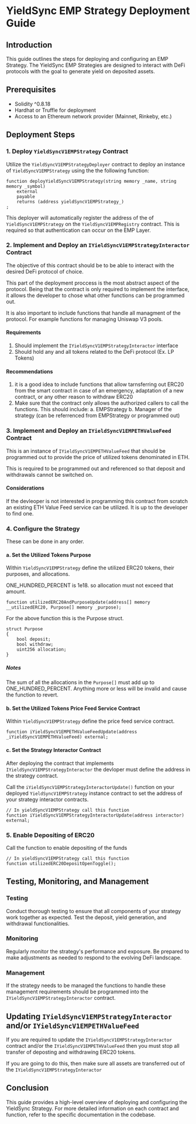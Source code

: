 # YieldSync EMP Strategy Deployment Guide

## Introduction

This guide outlines the steps for deploying and configuring an EMP Strategy. The YieldSync EMP Strategies are designed to interact with DeFi protocols with the goal to generate yield on deposited assets.

## Prerequisites

- Solidity ^0.8.18
- Hardhat or Truffle for deployment
- Access to an Ethereum network provider (Mainnet, Rinkeby, etc.)

## Deployment Steps

### 1. Deploy `YieldSyncV1EMPStrategy` Contract

Utilize the `YieldSyncV1EMPStrategyDeployer` contract to deploy an instance of `YieldSyncV1EMPStrategy` using the the following function:

```sol
function deployYieldSyncV1EMPStrategy(string memory _name, string memory _symbol)
	external
	payable
	returns (address yieldSyncV1EMPStrategy_)
;
```

This deployer will automatically register the address of the of `YieldSyncV1EMPStrategy` on the `YieldSyncV1EMPRegistry` contract. This is required so that authentication can occur on the EMP Layer.

### 2. Implement and Deploy an `IYieldSyncV1EMPStrategyInteractor` Contract

The objective of this contract should be to be able to interact with the desired DeFi protocol of choice.

This part of the deployment proccess is the most abstract aspect of the protocol. Being that the contract is only required to implement the interface, it allows the developer to chose what other functions can be programmed out.

It is also important to include functions that handle all managment of the protocol. For example functions for managing Uniswap V3 pools.

#### Requirements

1. Should implement the `IYieldSyncV1EMPStrategyInteractor` interface
2. Should hold any and all tokens related to the DeFi protocol (Ex. LP Tokens)

#### Recommendations

1. it is a good idea to include functions that allow tarnsferring out ERC20 from the smart contract in case of an emergency, adaptation of a new contract, or any other reason to withdraw ERC20
2. Make sure that the contract only allows the authorized callers to call the functions. This should include:
	a. EMPStrategy
	b. Manager of the strategy (can be referrenced from EMPStrategy or programmed out)

### 3. Implement and Deploy an `IYieldSyncV1EMPETHValueFeed` Contract

This is an instance of `IYieldSyncV1EMPETHValueFeed` that should be programmed out to provide the price of utilized tokens denominated in ETH.

This is required to be programmed out and referenced so that deposit and withdrawals cannot be switched on.

#### Considerations

If the devleoper is not interested in programming this contract from scratch an existing ETH Value Feed service can be utilized. It is up to the developer to find one.

### 4. Configure the Strategy

These can be done in any order.

#### a. Set the Utilized Tokens Purpose

Within `YieldSyncV1EMPStrategy` define the utilized ERC20 tokens, their purposes, and allocations.

ONE_HUNDRED_PERCENT is 1e18. so allocation must not exceed that amount.

```solidity
function utilizedERC20AndPurposeUpdate(address[] memory __utilizedERC20, Purpose[] memory _purpose);
```

For the above function this is the Purpose struct.

```solidity
struct Purpose
{
	bool deposit;
	bool withdraw;
	uint256 allocation;
}
```

##### Notes

The sum of all the allocations in the `Purpose[]` must add up to ONE_HUNDRED_PERCENT. Anything more or less will be invalid and cause the function to revert.

#### b. Set the Utilized Tokens Price Feed Service Contract

Within `YieldSyncV1EMPStrategy` define the price feed service contract.

```solidity
function iYieldSyncV1EMPETHValueFeedUpdate(address _iYieldSyncV1EMPETHValueFeed) external;
```

#### c. Set the Strategy Interactor Contract

After deploying the contract that implements `IYieldSyncV1EMPStrategyInteractor` the devloper must define the address in the strategy contract.

Call the `iYieldSyncV1EMPStrategyInteractorUpdate()` function on your deployed `YieldSyncV1EMPStrategy` instance contract to set the address of your strategy interactor contracts.

```solidity
// In yieldSyncV1EMPStrategy call this function
function iYieldSyncV1EMPStrategyInteractorUpdate(address interactor) external;
```

### 5. Enable Depositing of ERC20

Call the function to enable depositing of the funds

```solidity
// In yieldSyncV1EMPStrategy call this function
function utilizedERC20DepositOpenToggle();
```

## Testing, Monitoring, and Management

### Testing

Conduct thorough testing to ensure that all components of your strategy work together as expected. Test the deposit, yield generation, and withdrawal functionalities.

### Monitoring

Regularly monitor the strategy's performance and exposure. Be prepared to make adjustments as needed to respond to the evolving DeFi landscape.

### Management

If the strategy needs to be managed the functions to handle these management requirements should be programmed into the `IYieldSyncV1EMPStrategyInteractor` contract.

## Updating `IYieldSyncV1EMPStrategyInteractor` and/or `IYieldSyncV1EMPETHValueFeed`

If you are required to update the `IYieldSyncV1EMPStrategyInteractor` contract and/or the `IYieldSyncV1EMPETHValueFeed` then you must stop all transfer of deposting and withdrawing ERC20 tokens.

If you are going to do this, then make sure all assets are transferred out of the `IYieldSyncV1EMPStrategyInteractor`

## Conclusion

This guide provides a high-level overview of deploying and configuring the YieldSync Strategy. For more detailed information on each contract and function, refer to the specific documentation in the codebase.

